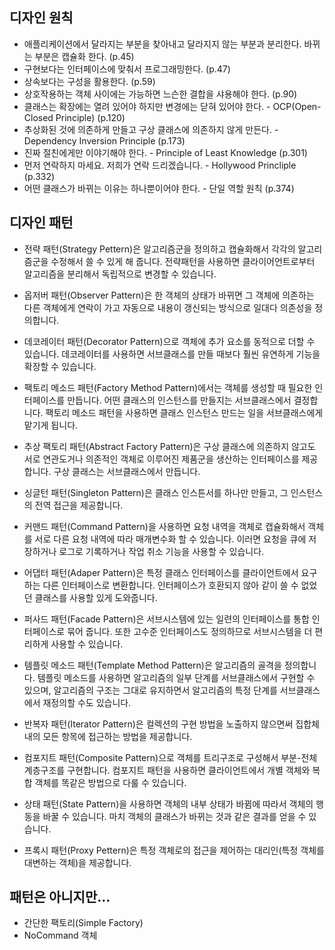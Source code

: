## 디자인 원칙
- 애플리케이션에서 달라지는 부분을 찾아내고 달라지지 않는 부분과 분리한다. 바뀌는 부분은 캡슐화 한다. (p.45)
- 구현보다는 인터페이스에 맞춰서 프로그래밍한다. (p.47)
- 상속보다는 구성을 활용한다. (p.59)
- 상호작용하는 객체 사이에는 가능하면 느슨한 결합을 샤용해야 한다. (p.90)
- 클래스는 확장에는 열려 있어야 하지만 변경에는 닫혀 있어야 한다. - OCP(Open-Closed Principle) (p.120)
- 추상화된 것에 의존하게 만들고 구상 클래스에 의존하지 않게 만든다. - Dependency Inversion Principle (p.173)
- 진짜 절친에게만 이야기해야 한다. - Principle of Least Knowledge (p.301)
- 먼저 연락하지 마세요. 저희가 연락 드리겠습니다. - Hollywood Princliple (p.332)
- 어떤 클래스가 바뀌는 이유는 하나뿐이어야 한다. - 단일 역할 원칙 (p.374)

## 디자인 패턴
- 전략 패턴(Strategy Pettern)은 알고리즘군을 정의하고 캡슐화해서 각각의 알고리즘군을 수정해서 쓸 수 있게 해 줍니다.
전략패턴을 사용하면 클라이어언트로부터 알고리즘을 분리해서 독립적으로 변경할 수 있습니다.

- 옵저버 패턴(Observer Pattern)은 한 객체의 상태가 바뀌면 그 객체에 의존하는 다른 객체에게 연락이 가고
자동으로 내용이 갱신되는 방식으로 일대다 의존성을 정의합니다.

- 데코레이터 패턴(Decorator Pattern)으로 객체에 추가 요소를 동적으로 더할 수 있습니다.
데코레이터를 사용하면 서브클래스를 만들 때보다 훨씬 유연하게 기능을 확장할 수 있습니다.

- 팩토리 메소드 패턴(Factory Method Pattern)에서는 객체를 생성할 때 필요한 인터페이스를 만듭니다.
어떤 클래스의 인스턴스를 만들지는 서브클래스에서 결정합니다.
팩토리 메소드 패턴을 사용하면 클래스 인스턴스 만드는 일을 서브클래스에게 맡기게 됩니다.

- 추상 팩토리 패턴(Abstract Factory Pattern)은 구상 클래스에 의존하지 않고도 서로 연관도거나 의존적인 객체로 이루어진 제품군을 생산하는 인터페이스를 제공합니다.
구상 클래스는 서브클래스에서 만듭니다.

- 싱글턴 패턴(Singleton Pattern)은 클래스 인스튼서를 하나만 만들고, 그 인스턴스의 전역 접근을 제공합니다.

- 커맨드 패턴(Command Pattern)을 사용하면 요청 내역을 객체로 캡슐화해서 객체를 서로 다른 요청 내역에 따라 매개변수화 할 수 있습니다.
이러면 요청을 큐에 저장하거나 로그로 기록하거나 작업 취소 기능을 사용할 수 있습니다.

- 어댑터 패턴(Adaper Pattern)은 특정 클래스 인터페이스를 클라이언트에서 요구하는 다른 인터페이스로 변환합니다.
인터페이스가 호환되지 않아 같이 쓸 수 없었던 클래스를 사용할 있게 도와줍니다.

- 퍼사드 패턴(Facade Pattern)은 서브시스템에 있는 일련의 인터페이스를 통합 인터페이스로 묶어 줍니다.
또한 고수준 인터페이스도 정의하므로 서브시스템을 더 편리하게 사용할 수 있습니다.

- 템플릿 메소드 패턴(Template Method Pattern)은 알고리즘의 골격을 정의합니다.
템플릿 메소드를 사용하면 알고리즘의 일부 단계를 서브클래스에서 구현할 수 있으며,
알고리즘의 구조는 그대로 유지하면서 알고리즘의 특정 단계를 서브클래스에서 재정의할 수도 있습니다.

- 반복자 패턴(Iterator Pattern)은 컬렉션의 구현 방법을 노출하지 않으면써 집합체 내의 모든 항목에 접근하는 방법을 제공합니다.

- 컴포지트 패턴(Composite Pattern)으로 객체를 트리구조로 구성해서 부분-전체 계층구조를 구현합니다.
컴포지트 패턴을 사용하면 클라이언트에서 개별 객체와 복합 객체를 똑같은 방법으로 다룰 수 있습니다.

- 상태 패턴(State Pattern)을 사용하면 객체의 내부 상태가 바뀜에 따라서 객체의 행동을 바꿀 수 있습니다.
마치 객체의 클래스가 바뀌는 것과 같은 결과를 얻을 수 있습니다.

- 프록시 패턴(Proxy Pettern)은 특정 객체로의 접근을 제어하는 대리인(특정 객체를 대변하는 객체)을 제공합니다.

## 패턴은 아니지만...
- 간단한 팩토리(Simple Factory)
- NoCommand 객체